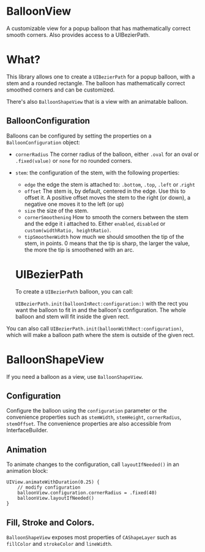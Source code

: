 # BalloonView
A customizable view for a popup balloon that has mathematically correct smooth corners. Also provides access to a UIBezierPath.


# What?

This library allows one to create a `UIBezierPath` for a popup balloon, with a stem and a rounded rectangle. The  balloon has mathematically correct smoothed corners and can be customized.

There's also `BalloonShapeView`  that is a view with an animatable balloon.

## BalloonConfiguration

Balloons can be configured by setting the properties on a `BalloonConfiguration` object:
 
 - `cornerRadius` The corner radius of the balloon, either `.oval` for an oval or `.fixed(value)` or `none` for no rounded corners.
 
- `stem`: the configuration of the stem, with the following properties:

  - `edge` the edge the stem is attached to: `.bottom`, `.top`, `.left` or .`right`
  - `offset` The stem is, by default, centered in the edge. Use this to offset it. A positive offset moves the stem to the right (or down), a negative one moves it to the left (or up)
  - `size` the size of the stem.
  - `cornerSmoothening` How to smooth the corners between the stem and the edge it i attached to. Either `enabled`, `disabled` or `custom(widthRatio, heightRatio)`.
  - `tipSmoothenWidth` how much we should smoothen the tip of the stem, in points. 0 means that the tip is sharp, the larger the value, the more the tip is smoothened with an arc.
  
  
  # UIBezierPath
  
  To create a `UIBezierPath` balloon, you can call:
  
  `UIBezierPath.init(balloonInRect:configuration:)` with the rect you want the balloon to fit in and the balloon's configuration. The whole balloon and stem will fit inside the given rect. 
  

You can also call  `UIBezierPath.init(balloonWithRect:configuration)`, which will make a balloon path where the stem is outside of the given rect.
  
 
# BalloonShapeView

If you need a balloon as a view, use `BalloonShapeView`. 


## Configuration
Configure the balloon using the `configuration` parameter or the convenience properties such as `stemWidth`, `stemHeight`,  `cornerRadius`, `stemOffset`. The convenience properties are also accessible from InterfaceBuilder.

## Animation
To animate changes to the configuration, call  `layoutIfNeeded()` in an animation block:

	UIView.animateWithDuration(0.25) {
		// modify configuration
		balloonView.configuration.cornerRadius = .fixed(40)
		balloonView.layoutIfNeeded()
	}

## Fill, Stroke and Colors.
`BalloonShapeView` exposes most properties of `CAShapeLayer` such as `fillColor` and `strokeColor` and `lineWidth`.
